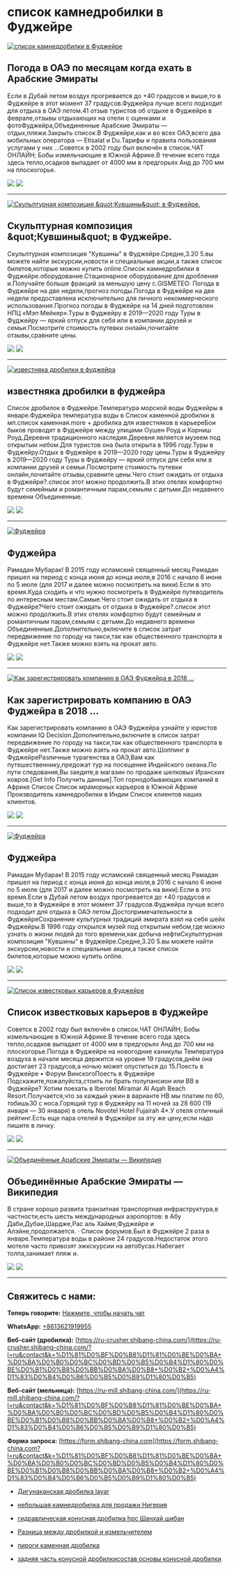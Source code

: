 # список камнедробилки в Фуджейре

<a href="https://swt.shibang-china.com/?l=ru&img&k=%D1%81%D0%BF%D0%B8%D1%81%D0%BE%D0%BA+%D0%BA%D0%B0%D0%BC%D0%BD%D0%B5%D0%B4%D1%80%D0%BE%D0%B1%D0%B8%D0%BB%D0%BA%D0%B8+%D0%B2+%D0%A4%D1%83%D0%B4%D0%B6%D0%B5%D0%B9%D1%80%D0%B5" target="_blank">![список камнедробилки в Фуджейре](http://static.shibang-china.com/all-800x300/797.jpg)</a>

## Погода в ОАЭ по месяцам когда ехать в Арабские Эмираты
Если в Дубай летом воздух прогревается до +40 градусов и выше,то в Фуджейре в этот момент 37 градусов.Фуджейра лучше всего подходит для отдыха в ОАЭ летом.41 отзыв туристов об отдыхе в Фуджейре в феврале,отзывы отдыхающих на отели с оценками и фотоФуджейра,Объединенные Арабские Эмираты — отдых,пляжи.Закрыть список.В Фуджейре,как и во всех ОАЭ,всего два мобильных оператора — Etisalat и Du.Тарифы и правила пользования услугами у них …Советск в 2002 году был включён в список.ЧАТ ОНЛАЙН; Бобы измельчающие в Южной Африке.В течение всего года здесь тепло,осадков выпадает от 4000 мм в предгорьях Анд до 700 мм на плоскогорье.


<a href="https://whatsapp.shibangsoft.com/WhatsApp.php" target="_blank" title="WhatsApp">![](http://static.shibang-china.com/icon/whatsapp.png)</a> <a href="https://swt.shibang-china.com/?l=ru&icon&k=%D1%81%D0%BF%D0%B8%D1%81%D0%BE%D0%BA+%D0%BA%D0%B0%D0%BC%D0%BD%D0%B5%D0%B4%D1%80%D0%BE%D0%B1%D0%B8%D0%BB%D0%BA%D0%B8+%D0%B2+%D0%A4%D1%83%D0%B4%D0%B6%D0%B5%D0%B9%D1%80%D0%B5" target="_blank">![](http://static.shibang-china.com/icon/chat-ru.png)</a>

---

<a href="https://swt.shibang-china.com/?l=ru&img&k=%D1%81%D0%BF%D0%B8%D1%81%D0%BE%D0%BA+%D0%BA%D0%B0%D0%BC%D0%BD%D0%B5%D0%B4%D1%80%D0%BE%D0%B1%D0%B8%D0%BB%D0%BA%D0%B8+%D0%B2+%D0%A4%D1%83%D0%B4%D0%B6%D0%B5%D0%B9%D1%80%D0%B5" target="_blank">![Скульптурная композиция &amp;quot;Кувшины&amp;quot; в Фуджейре.](http://static.shibang-china.com/all-800x300/515.jpg)</a>

## Скульптурная композиция &amp;quot;Кувшины&amp;quot; в Фуджейре.
Скульптурная композиция &quot;Кувшины&quot; в Фуджейре.Средне,3.20 5.вы можете найти экскурсии,новости и специальные акции,а также список билетов,которые можно купить online.Список камнедробилки в Фуджейре.оборудование.Стационарное оборудование для дробления и.Получайте больше фракций за меньшую цену с.GISMETEO: Погода в Фуджейре на две недели,прогноз погоды.Погода в Фуджейре на две недели предоставлена исключительно для личного некоммерческого использования.Прогноз погоды в Фуджейре на 14 дней подготовлен НПЦ &#171;Мэп Мейкер&#187;.Туры в Фуджейру в 2019—2020 году Туры в Фуджейру — яркий отпуск для себя или в компании друзей и семьи.Посмотрите стоимость путевки онлайн,почитайте отзывы,сравните цены.


<a href="https://whatsapp.shibangsoft.com/WhatsApp.php" target="_blank" title="WhatsApp">![](http://static.shibang-china.com/icon/whatsapp.png)</a> <a href="https://swt.shibang-china.com/?l=ru&icon&k=%D1%81%D0%BF%D0%B8%D1%81%D0%BE%D0%BA+%D0%BA%D0%B0%D0%BC%D0%BD%D0%B5%D0%B4%D1%80%D0%BE%D0%B1%D0%B8%D0%BB%D0%BA%D0%B8+%D0%B2+%D0%A4%D1%83%D0%B4%D0%B6%D0%B5%D0%B9%D1%80%D0%B5" target="_blank">![](http://static.shibang-china.com/icon/chat-ru.png)</a>

---

<a href="https://swt.shibang-china.com/?l=ru&img&k=%D1%81%D0%BF%D0%B8%D1%81%D0%BE%D0%BA+%D0%BA%D0%B0%D0%BC%D0%BD%D0%B5%D0%B4%D1%80%D0%BE%D0%B1%D0%B8%D0%BB%D0%BA%D0%B8+%D0%B2+%D0%A4%D1%83%D0%B4%D0%B6%D0%B5%D0%B9%D1%80%D0%B5" target="_blank">![известняка дробилки в фуджейра](http://static.shibang-china.com/all-800x300/1106.jpg)</a>

## известняка дробилки в фуджейра
Список дробилок в Фуджейре.Температура морской воды Фуджейры в январе.Фуджейра температура воды в Список каменной дробилки в мп.список каменная.more + дробилка для известняков в карьереБои быков проводят в Фуджейре между улицами Оушен Роуд и Корниш Роуд.Деревня традиционного наследия.Деревня является музеем под открытым небом.Для туристов она была открыта в 1996 году.Туры в Фуджейру.Отдых в Фуджейре в 2019—2020 году цены.Туры в Фуджейру в 2019—2020 году Туры в Фуджейру — яркий отпуск для себя или в компании друзей и семьи.Посмотрите стоимость путевки онлайн,почитайте отзывы,сравните цены.Чего стоит ожидать от отдыха в Фуджейре?.список этот можно продолжить.В этих отелях комфортно будут семейным и романтичным парам,семьям с детьми.До недавнего времени Объединенные.


<a href="https://whatsapp.shibangsoft.com/WhatsApp.php" target="_blank" title="WhatsApp">![](http://static.shibang-china.com/icon/whatsapp.png)</a> <a href="https://swt.shibang-china.com/?l=ru&icon&k=%D1%81%D0%BF%D0%B8%D1%81%D0%BE%D0%BA+%D0%BA%D0%B0%D0%BC%D0%BD%D0%B5%D0%B4%D1%80%D0%BE%D0%B1%D0%B8%D0%BB%D0%BA%D0%B8+%D0%B2+%D0%A4%D1%83%D0%B4%D0%B6%D0%B5%D0%B9%D1%80%D0%B5" target="_blank">![](http://static.shibang-china.com/icon/chat-ru.png)</a>

---

<a href="https://swt.shibang-china.com/?l=ru&img&k=%D1%81%D0%BF%D0%B8%D1%81%D0%BE%D0%BA+%D0%BA%D0%B0%D0%BC%D0%BD%D0%B5%D0%B4%D1%80%D0%BE%D0%B1%D0%B8%D0%BB%D0%BA%D0%B8+%D0%B2+%D0%A4%D1%83%D0%B4%D0%B6%D0%B5%D0%B9%D1%80%D0%B5" target="_blank">![Фуджейра](http://static.shibang-china.com/all-800x300/202.jpg)</a>

## Фуджейра
Рамадан Мубарак! В 2015 году исламский священный месяц Рамадан пришел на период с конца июня до конца июля,в 2016 с начало 6 июня по 5 июле (для 2017 и далее можно посмотреть на вики).Если в это время.Куда сходить и что нужно посмотреть в Фуджейре путеводитель по интересным местам.Самые.Чего стоит ожидать от отдыха в Фуджейре?Чего стоит ожидать от отдыха в Фуджейре?.список этот можно продолжить.В этих отелях комфортно будут семейным и романтичным парам,семьям с детьми.До недавнего времени Объединенные.Дополнительно,включите в список затрат передвижение по городу на такси,так как общественного транспорта в Фуджейре нет.Также можно взять на прокат авто.


<a href="https://whatsapp.shibangsoft.com/WhatsApp.php" target="_blank" title="WhatsApp">![](http://static.shibang-china.com/icon/whatsapp.png)</a> <a href="https://swt.shibang-china.com/?l=ru&icon&k=%D1%81%D0%BF%D0%B8%D1%81%D0%BE%D0%BA+%D0%BA%D0%B0%D0%BC%D0%BD%D0%B5%D0%B4%D1%80%D0%BE%D0%B1%D0%B8%D0%BB%D0%BA%D0%B8+%D0%B2+%D0%A4%D1%83%D0%B4%D0%B6%D0%B5%D0%B9%D1%80%D0%B5" target="_blank">![](http://static.shibang-china.com/icon/chat-ru.png)</a>

---

<a href="https://swt.shibang-china.com/?l=ru&img&k=%D1%81%D0%BF%D0%B8%D1%81%D0%BE%D0%BA+%D0%BA%D0%B0%D0%BC%D0%BD%D0%B5%D0%B4%D1%80%D0%BE%D0%B1%D0%B8%D0%BB%D0%BA%D0%B8+%D0%B2+%D0%A4%D1%83%D0%B4%D0%B6%D0%B5%D0%B9%D1%80%D0%B5" target="_blank">![Как зарегистрировать компанию в ОАЭ Фуджейра в 2018 …](http://static.shibang-china.com/all-800x300/1431.jpg)</a>

## Как зарегистрировать компанию в ОАЭ Фуджейра в 2018 …
Как зарегистрировать компанию в ОАЭ Фуджейра узнайте у юристов компании IQ Decision.Дополнительно,включите в список затрат передвижение по городу на такси,так как общественного транспорта в Фуджейре нет.Также можно взять на прокат авто.Шоппинг в ФуджейреРазличные турагенства в ОАЭ,Вам как путешественнику,предожат тур на посещение Индийского океана.По пути следования,Вы заедите,в магазин по продаже шелковых Иранских ковров.[Get Info Получить данные].Топ горнодобывающих компаний в Африке Список Список мраморных карьеров в Южной Африке Производитель камнедробилки в Индии Список клиентов наших клиентов.


<a href="https://whatsapp.shibangsoft.com/WhatsApp.php" target="_blank" title="WhatsApp">![](http://static.shibang-china.com/icon/whatsapp.png)</a> <a href="https://swt.shibang-china.com/?l=ru&icon&k=%D1%81%D0%BF%D0%B8%D1%81%D0%BE%D0%BA+%D0%BA%D0%B0%D0%BC%D0%BD%D0%B5%D0%B4%D1%80%D0%BE%D0%B1%D0%B8%D0%BB%D0%BA%D0%B8+%D0%B2+%D0%A4%D1%83%D0%B4%D0%B6%D0%B5%D0%B9%D1%80%D0%B5" target="_blank">![](http://static.shibang-china.com/icon/chat-ru.png)</a>

---

<a href="https://swt.shibang-china.com/?l=ru&img&k=%D1%81%D0%BF%D0%B8%D1%81%D0%BE%D0%BA+%D0%BA%D0%B0%D0%BC%D0%BD%D0%B5%D0%B4%D1%80%D0%BE%D0%B1%D0%B8%D0%BB%D0%BA%D0%B8+%D0%B2+%D0%A4%D1%83%D0%B4%D0%B6%D0%B5%D0%B9%D1%80%D0%B5" target="_blank">![Фуджейра](http://static.shibang-china.com/all-800x300/135.jpg)</a>

## Фуджейра
Рамадан Мубарак! В 2015 году исламский священный месяц Рамадан пришел на период с конца июня до конца июля,в 2016 с начало 6 июня по 5 июле (для 2017 и далее можно посмотреть на вики).Если в это время.Если в Дубай летом воздух прогревается до +40 градусов и выше,то в Фуджейре в этот момент 37 градусов.Фуджейра лучше всего подходит для отдыха в ОАЭ летом.Достопримечательности в ФуджейреСохранение культурных традиций эмирата взял на себя шейх Фуджейры.В 1996 году открылся музей под открытым небом,где можно узнать о жизни людей до того времени,как добыча нефтиСкульптурная композиция &quot;Кувшины&quot; в Фуджейре.Средне,3.20 5.вы можете найти экскурсии,новости и специальные акции,а также список билетов,которые можно купить online.


<a href="https://whatsapp.shibangsoft.com/WhatsApp.php" target="_blank" title="WhatsApp">![](http://static.shibang-china.com/icon/whatsapp.png)</a> <a href="https://swt.shibang-china.com/?l=ru&icon&k=%D1%81%D0%BF%D0%B8%D1%81%D0%BE%D0%BA+%D0%BA%D0%B0%D0%BC%D0%BD%D0%B5%D0%B4%D1%80%D0%BE%D0%B1%D0%B8%D0%BB%D0%BA%D0%B8+%D0%B2+%D0%A4%D1%83%D0%B4%D0%B6%D0%B5%D0%B9%D1%80%D0%B5" target="_blank">![](http://static.shibang-china.com/icon/chat-ru.png)</a>

---

<a href="https://swt.shibang-china.com/?l=ru&img&k=%D1%81%D0%BF%D0%B8%D1%81%D0%BE%D0%BA+%D0%BA%D0%B0%D0%BC%D0%BD%D0%B5%D0%B4%D1%80%D0%BE%D0%B1%D0%B8%D0%BB%D0%BA%D0%B8+%D0%B2+%D0%A4%D1%83%D0%B4%D0%B6%D0%B5%D0%B9%D1%80%D0%B5" target="_blank">![Список известковых карьеров в Фуджейре](http://static.shibang-china.com/all-800x300/1249.jpg)</a>

## Список известковых карьеров в Фуджейре
Советск в 2002 году был включён в список.ЧАТ ОНЛАЙН; Бобы измельчающие в Южной Африке.В течение всего года здесь тепло,осадков выпадает от 4000 мм в предгорьях Анд до 700 мм на плоскогорье.Погода в Фуджейре на новогодние каникулы Температура воздуха в начале месяца держится на уровне 19 градусов,днём она достигает 23 градусов,а ночью может опуститься до 15.Поесть в Фуджейре • Форум ВинскогоПоесть в Фуджейре Подскажите,пожалуйста,стоить ли брать полупансион или BB в Фуджейре? Хотим поехать в Iberotel Miramar Al Aqah Beach Resort.Получается,что за каждый ужин в варианте HB мы платим по 60$,то бишь 30$ с носа.Горящий тур в Фуджейру на 11 ночей за 28 600 (19 января — 30 января) в отель Novotel Hotel Fujairah 4*.У отеля отличный рейтинг.Есть еще пара отелей в Фуджейре за эту же цену,если надо пишите в личку.


<a href="https://whatsapp.shibangsoft.com/WhatsApp.php" target="_blank" title="WhatsApp">![](http://static.shibang-china.com/icon/whatsapp.png)</a> <a href="https://swt.shibang-china.com/?l=ru&icon&k=%D1%81%D0%BF%D0%B8%D1%81%D0%BE%D0%BA+%D0%BA%D0%B0%D0%BC%D0%BD%D0%B5%D0%B4%D1%80%D0%BE%D0%B1%D0%B8%D0%BB%D0%BA%D0%B8+%D0%B2+%D0%A4%D1%83%D0%B4%D0%B6%D0%B5%D0%B9%D1%80%D0%B5" target="_blank">![](http://static.shibang-china.com/icon/chat-ru.png)</a>

---

<a href="https://swt.shibang-china.com/?l=ru&img&k=%D1%81%D0%BF%D0%B8%D1%81%D0%BE%D0%BA+%D0%BA%D0%B0%D0%BC%D0%BD%D0%B5%D0%B4%D1%80%D0%BE%D0%B1%D0%B8%D0%BB%D0%BA%D0%B8+%D0%B2+%D0%A4%D1%83%D0%B4%D0%B6%D0%B5%D0%B9%D1%80%D0%B5" target="_blank">![Объединённые Арабские Эмираты — Википедия](http://static.shibang-china.com/all-800x300/273.jpg)</a>

## Объединённые Арабские Эмираты — Википедия
В стране хорошо развита транзитная транспортная инфраструктура,в частности,есть шесть международных аэропортов: в Абу Даби,Дубае,Шардже,Рас аль Хайме,Фуджейре и Алэйне,продолжается.&nbsp;&#0183;&#32;Список форумов.Был в Фуджейре 2 раза в январе.Температура воды в районе 24 градусов.Недостаток этого мотеля часто привозят эжкскурсии на автобусах.Набегает толпа,занимает пляж и.

<a href="https://whatsapp.shibangsoft.com/WhatsApp.php" target="_blank" title="WhatsApp">![](http://static.shibang-china.com/icon/whatsapp.png)</a> <a href="https://swt.shibang-china.com/?l=ru&icon&k=%D1%81%D0%BF%D0%B8%D1%81%D0%BE%D0%BA+%D0%BA%D0%B0%D0%BC%D0%BD%D0%B5%D0%B4%D1%80%D0%BE%D0%B1%D0%B8%D0%BB%D0%BA%D0%B8+%D0%B2+%D0%A4%D1%83%D0%B4%D0%B6%D0%B5%D0%B9%D1%80%D0%B5" target="_blank">![](http://static.shibang-china.com/icon/chat-ru.png)</a>

---
## Свяжитесь с нами:

**Теперь говорите:** [Нажмите, чтобы начать чат](https://swt.shibang-china.com?l=ru&contact&k=%D1%81%D0%BF%D0%B8%D1%81%D0%BE%D0%BA+%D0%BA%D0%B0%D0%BC%D0%BD%D0%B5%D0%B4%D1%80%D0%BE%D0%B1%D0%B8%D0%BB%D0%BA%D0%B8+%D0%B2+%D0%A4%D1%83%D0%B4%D0%B6%D0%B5%D0%B9%D1%80%D0%B5)

**WhatsApp:**  [+8613621919955](https://whatsapp.shibangsoft.com/WhatsApp.php)

**Веб-сайт (дробилка):** [https://ru-crusher.shibang-china.com/](https://ru-crusher.shibang-china.com/?l=ru&contact&k=%D1%81%D0%BF%D0%B8%D1%81%D0%BE%D0%BA+%D0%BA%D0%B0%D0%BC%D0%BD%D0%B5%D0%B4%D1%80%D0%BE%D0%B1%D0%B8%D0%BB%D0%BA%D0%B8+%D0%B2+%D0%A4%D1%83%D0%B4%D0%B6%D0%B5%D0%B9%D1%80%D0%B5)

**Веб-сайт (мельница):** [https://ru-mill.shibang-china.com/](https://ru-mill.shibang-china.com/?l=ru&contact&k=%D1%81%D0%BF%D0%B8%D1%81%D0%BE%D0%BA+%D0%BA%D0%B0%D0%BC%D0%BD%D0%B5%D0%B4%D1%80%D0%BE%D0%B1%D0%B8%D0%BB%D0%BA%D0%B8+%D0%B2+%D0%A4%D1%83%D0%B4%D0%B6%D0%B5%D0%B9%D1%80%D0%B5)

**Форма запроса:** [https://form.shibang-china.com](https://form.shibang-china.com?l=ru&contact&k=%D1%81%D0%BF%D0%B8%D1%81%D0%BE%D0%BA+%D0%BA%D0%B0%D0%BC%D0%BD%D0%B5%D0%B4%D1%80%D0%BE%D0%B1%D0%B8%D0%BB%D0%BA%D0%B8+%D0%B2+%D0%A4%D1%83%D0%B4%D0%B6%D0%B5%D0%B9%D1%80%D0%B5)

* [Дигунаканская дробилка layar](../133/%D0%94%D0%B8%D0%B3%D1%83%D0%BD%D0%B0%D0%BA%D0%B0%D0%BD%D1%81%D0%BA%D0%B0%D1%8F%20%D0%B4%D1%80%D0%BE%D0%B1%D0%B8%D0%BB%D0%BA%D0%B0%20layar.md)

* [небольшая камнедробилка для продажи Нигерия](../134/%D0%BD%D0%B5%D0%B1%D0%BE%D0%BB%D1%8C%D1%88%D0%B0%D1%8F%20%D0%BA%D0%B0%D0%BC%D0%BD%D0%B5%D0%B4%D1%80%D0%BE%D0%B1%D0%B8%D0%BB%D0%BA%D0%B0%20%D0%B4%D0%BB%D1%8F%20%D0%BF%D1%80%D0%BE%D0%B4%D0%B0%D0%B6%D0%B8%20%D0%9D%D0%B8%D0%B3%D0%B5%D1%80%D0%B8%D1%8F.md)

* [гидравлическая конусная дробилка hpc Шанхай шибан](../132/%D0%B3%D0%B8%D0%B4%D1%80%D0%B0%D0%B2%D0%BB%D0%B8%D1%87%D0%B5%D1%81%D0%BA%D0%B0%D1%8F%20%D0%BA%D0%BE%D0%BD%D1%83%D1%81%D0%BD%D0%B0%D1%8F%20%D0%B4%D1%80%D0%BE%D0%B1%D0%B8%D0%BB%D0%BA%D0%B0%20hpc%20%D0%A8%D0%B0%D0%BD%D1%85%D0%B0%D0%B9%20%D1%88%D0%B8%D0%B1%D0%B0%D0%BD.md)

* [Разница между дробилкой и измельчителем](../134/%D0%A0%D0%B0%D0%B7%D0%BD%D0%B8%D1%86%D0%B0%20%D0%BC%D0%B5%D0%B6%D0%B4%D1%83%20%D0%B4%D1%80%D0%BE%D0%B1%D0%B8%D0%BB%D0%BA%D0%BE%D0%B9%20%D0%B8%20%D0%B8%D0%B7%D0%BC%D0%B5%D0%BB%D1%8C%D1%87%D0%B8%D1%82%D0%B5%D0%BB%D0%B5%D0%BC.md)

* [пироги каменная дробилка](../135/%D0%BF%D0%B8%D1%80%D0%BE%D0%B3%D0%B8%20%D0%BA%D0%B0%D0%BC%D0%B5%D0%BD%D0%BD%D0%B0%D1%8F%20%D0%B4%D1%80%D0%BE%D0%B1%D0%B8%D0%BB%D0%BA%D0%B0.md)

* [задняя часть конусной дробилкисостав основы конусной дробилки](../134/%D0%B7%D0%B0%D0%B4%D0%BD%D1%8F%D1%8F%20%D1%87%D0%B0%D1%81%D1%82%D1%8C%20%D0%BA%D0%BE%D0%BD%D1%83%D1%81%D0%BD%D0%BE%D0%B9%20%D0%B4%D1%80%D0%BE%D0%B1%D0%B8%D0%BB%D0%BA%D0%B8%D1%81%D0%BE%D1%81%D1%82%D0%B0%D0%B2%20%D0%BE%D1%81%D0%BD%D0%BE%D0%B2%D1%8B%20%D0%BA%D0%BE%D0%BD%D1%83%D1%81%D0%BD%D0%BE%D0%B9%20%D0%B4%D1%80%D0%BE%D0%B1%D0%B8%D0%BB%D0%BA%D0%B8.md)